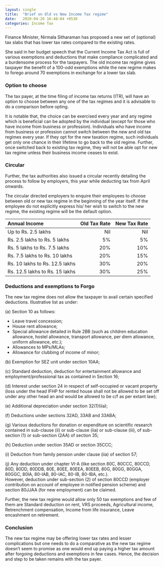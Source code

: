 ```yaml
---
layout: single
title:  "Brief on Old vs New Income Tax regime"
date:   2020-04-26 16:48:04 +0530
categories: Income Tax
---
```

Finance Minister, Nirmala Sitharaman has proposed a new set of (optional) tax slabs that has lower tax rates compared to the existing rates.

She said in her budget speech that the Current Income Tax Act is full of various exemptions and deductions that make compliance complicated and a burdensome process for the taxpayers. The old income tax regime gives taxpayer the benefit of a 100-odd exemptions while the new regime makes to forego around 70 exemptions in exchange for a lower tax slab.

### Option to choose

The tax payer, at the time filing of income tax returns (ITR), will have an option to choose between any one of the tax regimes and it is advisable to do a comparison before opting.

It is notable that, the choice can be exercised every year and any regime which is beneficial can be adopted by the individual (except for those who have income from business or profession). Individuals who have income from business or profession cannot switch between the new and old tax regimes every year. If they opt for the new taxation regime, such individuals get only one chance in their lifetime to go back to the old regime. Further, once switched back to existing tax regime, they will not be able opt for new tax regime unless their business income ceases to exist.

### Circular

Further, the tax authorities also issued a circular recently detailing the process to follow by employers, this year while deducting tax from April onwards.

The circular directed employers to enquire their employees to choose between old or new tax regime in the beginning of the year itself. If the employee do not explicitly express his/ her wish to switch to the new regime, the existing regime will be the default option.

Annual Income                   |   Old Tax Rate  | New Tax Rate |
:-------------------------------|----------------:|-------------:|
Up to Rs. 2.5 lakhs             |       Nil       |     Nil      |
Rs. 2.5 lakhs to Rs. 5 lakhs    |       5%        |     5%       |
Rs. 5 lakhs to Rs. 7.5 lakhs    |       20%       |     10%      |
Rs. 7.5 lakhs to Rs. 10 lakhs   |       20%       |     15%      |
Rs. 10 lakhs to Rs. 12.5 lakhs  |       30%       |     20%      |
Rs. 12.5 lakhs to Rs. 15 lakhs  |       30%       |     25%      |

### Deductions and exemptions to Forgo
The new tax regime does not allow the taxpayer to avail certain specified deductions. Illustrative list as under:  

(a) Section 10 as follows:  

* Leave travel concession;  
* House rent allowance;  
* Special allowance detailed in Rule 2BB (such as children education allowance, hostel allowance, transport allowance, per diem
allowance, uniform allowance, etc.);  
* Allowances to MPs/MLAs;  
* Allowance for clubbing of income of minor;  

(b) Exemption for SEZ unit under section 10AA;  

(c) Standard deduction, deduction for entertainment allowance and employment/professional tax as contained in Section 16;  

(d) Interest under section 24 in respect of self-occupied or vacant property (loss under the head IFHP for rented house shall not be allowed to be set off under any other head an and would be allowed to be c/f as per extant law);  

(e) Additional depreciation under section 32(1)(iia);  

(f) Deductions under sections 32AD, 33AB and 33ABA;  

(g) Various deductions for donation or expenditure on scientific research contained in sub-clause (ii) or sub-clause (iia) or sub-clause (iii), of sub-section (1) or sub-section (2AA) of section 35;  

(h) Deduction under section 35AD or section 35CCC;  

(i) Deduction from family pension under clause (iia) of section 57;  

(j) Any deduction under chapter VI-A (like section 80C, 80CCC, 80CCD, 80D, 80DD, 80DDB, 80E, 80EE, 80EEA, 80EEB, 80G, 80GG, 80GGA,
80GGC, 80IA, 80-IAB, 80-IAC, 80-IB, 80-IBA, etc.).  
However, deduction under sub-section (2) of section 80CCD (employer contribution on account of employee in notified pension scheme) and
section 80JJAA (for new employment) can be claimed.  

Further, the new tax regime would allow only 50 tax exemptions and few of them are Standard deduction on rent, VRS proceeds, Agricultural
income, Retrenchment compensation, Income from life insurance, Leave encashment on retirement.  


### Conclusion
The new tax regime may be offering lower tax rates and lesser complications but one needs to do a comparative as the new tax regime doesn’t seem to promise as one would end up paying a higher tax amount after forgoing deductions and exemptions in few cases. Hence, the decision and step to be taken remains with the tax payer. 

